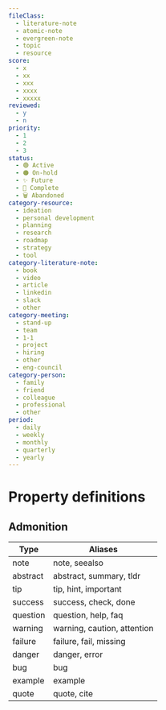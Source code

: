 ```yaml
---
fileClass:
  - literature-note
  - atomic-note
  - evergreen-note
  - topic
  - resource
score:
  - x
  - xx
  - xxx
  - xxxx
  - xxxxx
reviewed:
  - y
  - n
priority:
  - 1
  - 2
  - 3
status:
  - 🟢 Active
  - 🟠 On-hold
  - ✨ Future
  - 🎉 Complete
  - 🗑️ Abandoned
category-resource:
  - ideation
  - personal development
  - planning
  - research
  - roadmap
  - strategy
  - tool
category-literature-note:
  - book
  - video
  - article
  - linkedin
  - slack
  - other
category-meeting:
  - stand-up
  - team
  - 1-1
  - project
  - hiring
  - other
  - eng-council
category-person:
  - family
  - friend
  - colleague
  - professional
  - other
period:
  - daily
  - weekly
  - monthly
  - quarterly
  - yearly
---
```


# Property definitions
## Admonition
| Type     | Aliases                     |
| -------- | --------------------------- |
| note     | note, seealso               |
| abstract | abstract, summary, tldr     |
| tip      | tip, hint, important        |
| success  | success, check, done        |
| question | question, help, faq         |
| warning  | warning, caution, attention |
| failure  | failure, fail, missing      |
| danger   | danger, error               |
| bug      | bug                         |
| example  | example                     |
| quote    | quote, cite                 |
